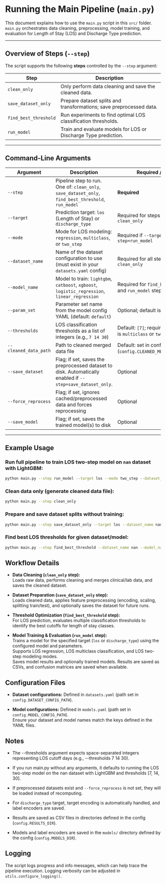# Running the Main Pipeline (`main.py`)

This document explains how to use the `main.py` script in this `src/` folder.  
`main.py` orchestrates data cleaning, preprocessing, model training, and evaluation for Length of Stay (LOS) and Discharge Type prediction.

---

## Overview of Steps (`--step`)

The script supports the following **steps** controlled by the `--step` argument:

| Step               | Description                                                          |
|--------------------|----------------------------------------------------------------------|
| `clean_only`       | Only perform data cleaning and save the cleaned data.                |
| `save_dataset_only` | Prepare dataset splits and transformations; save preprocessed data.  |
| `find_best_threshold` | Run experiments to find optimal LOS classification thresholds.      |
| `run_model`        | Train and evaluate models for LOS or Discharge Type prediction.      |

---

## Command-Line Arguments

| Argument           | Description                                                                                      | Required / Default                                |
|--------------------|------------------------------------------------------------------------------------------------|--------------------------------------------------|
| `--step`           | Pipeline step to run. One of: `clean_only`, `save_dataset_only`, `find_best_threshold`, `run_model` | **Required**                                     |
| `--target`         | Prediction target: `los` (Length of Stay) or `discharge_type`                                   | Required for steps except `clean_only`            |
| `--mode`           | Mode for LOS modeling: `regression`, `multiclass`, or `two_step`                               | Required if `--target=los` and `--step=run_model` |
| `--dataset_name`   | Name of the dataset configuration to use (must exist in your `datasets.yaml` config)            | Required for all steps except `clean_only`        |
| `--model_name`     | Model to train: `lightgbm`, `catboost`, `xgboost`, `logistic_regression`, `linear_regression` | Required for `find_best_threshold` and `run_model` steps |
| `--param_set`      | Parameter set name from the model config YAML (default: `default`)                             | Optional; default is `default`                     |
| `--thresholds`     | LOS classification thresholds as a list of integers (e.g., `7 14 30`)                           | Default: `[7]`; required if LOS mode is `multiclass` or `two_step` |
| `--cleaned_data_path` | Path to cleaned merged data file                                                               | Default: set in config (`config.CLEANED_MERGED_DATA_PATH`) |
| `--save_dataset`   | Flag; if set, saves the preprocessed dataset to disk. Automatically enabled if `--step=save_dataset_only`.                                           | Optional                                           |
| `--force_reprocess`| Flag; if set, ignores cached/preprocessed data and forces reprocessing                         | Optional                                           |
| `--save_model`     | Flag; if set, saves the trained model(s) to disk                                              | Optional                                           |

---

## Example Usage

### Run full pipeline to train LOS two-step model on `nan` dataset with LightGBM:

```bash
python main.py --step run_model --target los --mode two_step --dataset_name nan --model_name lightgbm --param_set default --thresholds 7 14 30 --save_model
```

### Clean data only (generate cleaned data file):
```bash
python main.py --step clean_only
```

### Prepare and save dataset splits without training:
```bash
python main.py --step save_dataset_only --target los --dataset_name nan --save_dataset
```

### Find best LOS thresholds for given dataset/model:
```bash
python main.py --step find_best_threshold --dataset_name nan --model_name lightgbm --param_set default
```

## Workflow Details

- **Data Cleaning (`clean_only` step):**  
  Loads raw data, performs cleaning and merges clinical/lab data, and saves the cleaned dataset.

- **Dataset Preparation (`save_dataset_only` step):**  
  Loads cleaned data, applies feature preprocessing (encoding, scaling, splitting train/test), and optionally saves the dataset for future runs.

- **Threshold Optimization (`find_best_threshold` step):**  
  For LOS prediction, evaluates multiple classification thresholds to identify the best cutoffs for length of stay classes.

- **Model Training & Evaluation (`run_model` step):**  
  Trains a model for the specified target (`los` or `discharge_type`) using the configured model and parameters.  
  Supports LOS regression, LOS multiclass classification, and LOS two-step modeling modes.  
  Saves model results and optionally trained models. Results are saved as CSVs, and confusion matrices are saved when available.

## Configuration Files

- **Dataset configurations:** Defined in `datasets.yaml` (path set in `config.DATASET_CONFIG_PATH`).

- **Model configurations:** Defined in `models.yaml` (path set in `config.MODEL_CONFIG_PATH`).  
  Ensure your dataset and model names match the keys defined in the YAML files.

## Notes

- The --thresholds argument expects space-separated integers representing LOS cutoff days (e.g., --thresholds 7 14 30).

- If you run main.py without any arguments, it defaults to running the LOS two-step model on the nan dataset with LightGBM and thresholds [7, 14, 30].

- If preprocessed datasets exist and `--force_reprocess` is not set, they will be loaded instead of recomputing.

- For `discharge_type` target, target encoding is automatically handled, and label encoders are saved.

- Results are saved as CSV files in directories defined in the config (`config.RESULTS_DIR`).

- Models and label encoders are saved in the `models/` directory defined by the config (`config.MODELS_DIR`).

## Logging

The script logs progress and info messages, which can help trace the pipeline execution. Logging verbosity can be adjusted in `utils.configure_logging()`.
